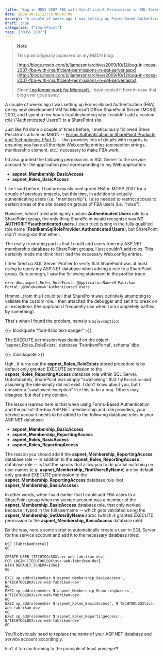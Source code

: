 ```yaml
---
title: "Bug in MOSS 2007 FBA with Insufficient Permissions in SQL Server"
date: 2009-10-11T23:58:00-07:00
excerpt: "A couple of weeks ago I was setting up Forms-Based Authentication (FBA) on my new development VM for Microsoft Office SharePoint Server (MOSS) 2007, and I spent a few hours troubleshooting why I couldn't add a custom role (\"Authenticated Users\") to a..."
draft: true
categories: ["SharePoint"]
tags: ["MOSS 2007"]
---
```


> **Note**
>
> This post originally appeared on my MSDN blog:
>
> [http://blogs.msdn.com/b/jjameson/archive/2009/10/12/bug-in-moss-2007-fba-with-insufficient-permissions-in-sql-server.aspx](http://blogs.msdn.com/b/jjameson/archive/2009/10/12/bug-in-moss-2007-fba-with-insufficient-permissions-in-sql-server.aspx)
>
> Since [I no longer work for Microsoft](/blog/jjameson/2011/09/02/last-day-with-microsoft), I have copied it here in case that blog ever goes away.

A couple of weeks ago I was setting up Forms-Based Authentication (FBA) on my new development VM for Microsoft Office SharePoint Server (MOSS) 2007, and I spent a few hours troubleshooting why I couldn't add a custom role ("Authenticated Users") to a SharePoint site.

Just like I'd done a couple of times before, I meticulously followed Steve Peschka's article on MSDN -- [Forms Authentication in SharePoint Products and Technologies (Part 1)](http://msdn.microsoft.com/en-us/library/bb975136.aspx) -- that provides lots of details with regards to ensuring you have all the right Web.config entries (connection strings, membership element, etc.) necessary to make FBA work.

I'd also granted the following permissions in SQL Server to the service account for the application pool corresponding to my Web application:

- **aspnet\_Membership\_BasicAccess**
- **aspnet\_Roles\_BasicAccess**

Like I said before, I had previously configured FBA in MOSS 2007 for a couple of previous projects, but this time, in addition to actually authenticating users (i.e. "membership"), I also needed to restrict access to certain areas of the site based on groups of FBA users (i.e. "roles").

However, when I tried adding my custom **Authenticated Users** role to a SharePoint group, the only thing SharePoint would recognize was **NT AUTHORITY\authenticated users**. I even tried typing in the fully qualified role name (**FabrikamSqlRoleProvider:Authenticated Users**), but SharePoint didn't recognize that either.

The really frustrating part is that I could add users from my ASP.NET membership database to SharePoint groups, I just couldn't add roles. This certainly made me think that I had the necessary Web.config entries.

I then fired up SQL Server Profiler to verify that SharePoint was at least *trying* to query my ASP.NET database when adding a role to a SharePoint group. Sure enough, I saw the following statement in the profiler trace:

`exec dbo.aspnet_Roles_RoleExists @ApplicationName=N'Fabrikam Portal',@RoleName=N'Authenticated Users'`

Hmmm...from this I could tell that SharePoint was definitely attempting to validate the custom role. I then attached the debugger and set it to break on all exceptions (the approach I frequently use when I am completely baffled by something).

That's when I found the problem, namely a `SqlException`:

{{< blockquote "font-italic text-danger" >}}

The EXECUTE permission was denied on the object 'aspnet\_Roles\_RoleExists', database 'FabrikamPortal', schema 'dbo'.

{{< /blockquote >}}

Ugh...it turns out the **aspnet\_Roles\_RoleExists** stored procedure is by default only granted EXECUTE permission to the **aspnet\_Roles\_ReportingAccess** database role within SQL Server. Unfortunately, SharePoint was simply "swallowing" that `SqlException`and assuming the role simply did not exist. I don't know about you, but I consider a "swallowed exception" like this to be a bug. Others may disagree, but that's my opinion.

The lesson learned here is that when using Forms-Based Authentication and the out-of-the-box ASP.NET membership and role providers, your service account needs to be added to the following database roles in your ASP.NET database:

- **aspnet\_Membership\_BasicAccess**
- **aspnet\_Membership\_ReportingAccess**
- **aspnet\_Roles\_BasicAccess**
- **aspnet\_Roles\_ReportingAccess**

The reason you should add it the **aspnet\_Membership\_ReportingAccess** database role -- in addition to the **aspnet\_Roles\_ReportingAccess** database role -- is that the sprocs that allow you to do partial matching on user names (e.g. **aspnet\_Membership\_FindUsersByName**) are by default only granted EXECUTE permission to the **aspnet\_Membership\_ReportingAccess** database role (not **aspnet\_Membership\_BasicAccess**).

In other words, when I said earlier that I could add FBA users to a SharePoint group when my service account was a member of the **aspnet\_Membership\_BasicAccess** database role, that only worked because I typed in the full username -- which gets validated using the **aspnet\_Membership\_GetUserByName** sproc (which *is* granted EXECUTE permission to the **aspnet\_Membership\_BasicAccess** database role).

By the way, here's some script to automatically create a user in SQL Server for the service account and add it to the necessary database roles:

```
USE [FabrikamPortal]
GO

CREATE USER [TECHTOOLBOX\svc-web-fabrikam-dev]
FOR LOGIN [TECHTOOLBOX\svc-web-fabrikam-dev]
WITH DEFAULT_SCHEMA=[dbo]
GO

EXEC sp_addrolemember N'aspnet_Membership_BasicAccess', N'TECHTOOLBOX\svc-web-fabrikam-dev'
GO
EXEC sp_addrolemember N'aspnet_Membership_ReportingAccess', N'TECHTOOLBOX\svc-web-fabrikam-dev'
GO
EXEC sp_addrolemember N'aspnet_Roles_BasicAccess', N'TECHTOOLBOX\svc-web-fabrikam-dev'
GO
EXEC sp_addrolemember N'aspnet_Roles_ReportingAccess', N'TECHTOOLBOX\svc-web-fabrikam-dev'
GO
```

You'll obviously need to replace the name of your ASP.NET database and service account accordingly.

Isn't it fun conforming to the principle of least privilege?!

